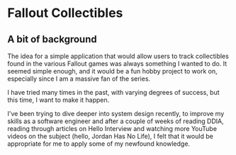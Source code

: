 # Fallout Collectibles

## A bit of background

The idea for a simple application that would allow users to track collectibles found in the various Fallout games was always something I wanted to do. It seemed simple enough, and it would be a fun hobby project to work on, especially since I am a massive fan of the series.

I have tried many times in the past, with varying degrees of success, but this time, I want to make it happen.

I've been trying to dive deeper into system design recently, to improve my skills as a software engineer and after a couple of weeks of reading DDIA, reading through articles on Hello Interview and watching more YouTube videos on the subject (hello, Jordan Has No Life), I felt that it would be appropriate for me to apply some of my newfound knowledge.
